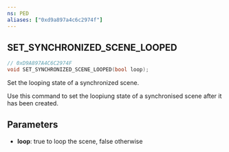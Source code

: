 ```yaml
---
ns: PED
aliases: ["0xd9a897a4c6c2974f"]
---
```

## SET_SYNCHRONIZED_SCENE_LOOPED

```c
// 0xD9A897A4C6C2974F
void SET_SYNCHRONIZED_SCENE_LOOPED(bool loop);
```

Set the looping state of a synchronized scene.

Use this command to set the loopiung state of a synchronised scene after it has been created.


## Parameters
* **loop**: true to loop the scene, false otherwise
